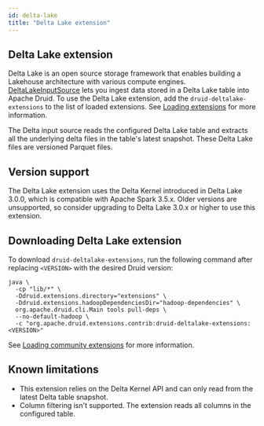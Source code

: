 ```yaml
---
id: delta-lake
title: "Delta Lake extension"
---
```


<!--
  ~ Licensed to the Apache Software Foundation (ASF) under one
  ~ or more contributor license agreements.  See the NOTICE file
  ~ distributed with this work for additional information
  ~ regarding copyright ownership.  The ASF licenses this file
  ~ to you under the Apache License, Version 2.0 (the
  ~ "License"); you may not use this file except in compliance
  ~ with the License.  You may obtain a copy of the License at
  ~
  ~   http://www.apache.org/licenses/LICENSE-2.0
  ~
  ~ Unless required by applicable law or agreed to in writing,
  ~ software distributed under the License is distributed on an
  ~ "AS IS" BASIS, WITHOUT WARRANTIES OR CONDITIONS OF ANY
  ~ KIND, either express or implied.  See the License for the
  ~ specific language governing permissions and limitations
  ~ under the License.
  -->

## Delta Lake extension


Delta Lake is an open source storage framework that enables building a
Lakehouse architecture with various compute engines. [DeltaLakeInputSource](../../ingestion/input-sources.md#delta-lake-input-source) lets
you ingest data stored in a Delta Lake table into Apache Druid. To use the Delta Lake extension, add the `druid-deltalake-extensions` to the list of loaded extensions.
See [Loading extensions](../../configuration/extensions.md#loading-extensions) for more information.

The Delta input source reads the configured Delta Lake table and extracts all the underlying delta files in the table's latest snapshot.
These Delta Lake files are versioned Parquet files.

## Version support

The Delta Lake extension uses the Delta Kernel introduced in Delta Lake 3.0.0, which is compatible with Apache Spark 3.5.x.
Older versions are unsupported, so consider upgrading to Delta Lake 3.0.x or higher to use this extension.

## Downloading Delta Lake extension

To download `druid-deltalake-extensions`, run the following command after replacing `<VERSION>` with the desired
Druid version:

```shell
java \
  -cp "lib/*" \
  -Ddruid.extensions.directory="extensions" \
  -Ddruid.extensions.hadoopDependenciesDir="hadoop-dependencies" \
  org.apache.druid.cli.Main tools pull-deps \
  --no-default-hadoop \
  -c "org.apache.druid.extensions.contrib:druid-deltalake-extensions:<VERSION>"
```

See [Loading community extensions](../../configuration/extensions.md#loading-community-extensions) for more information.

## Known limitations

- This extension relies on the Delta Kernel API and can only read from the latest Delta table snapshot.
- Column filtering isn't supported. The extension reads all columns in the configured table.